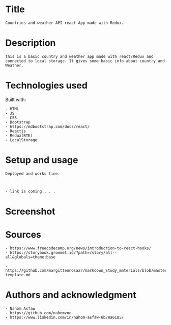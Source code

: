 # Title

    Countries and weather API react App made with Redux.

# Description

    This is a basic country and weather app made with react/Redux and connected to local storage. It gives some basic info about country and Weather.
# Technologies used

Built with:

    - HTML
    - JS
    - CSS
    - Bootstrap
    - https://mdbootstrap.com/docs/react/
    - Reactjs
    - Redux(RTK)
    - LocalStorage
   

# Setup and usage

    Deployed and works fine.

 

    - link is coming . . . 

# Screenshot

# Sources

    - https://www.freecodecamp.org/news/introduction-to-react-hooks/
    - https://storybook.grommet.io/?path=/story/all--all&globals=theme:base

    - https://github.com/margittennosaar/markdown_study_materials/blob/master/README-template.md

# Authors and acknowledgment

    - Nahom Asfaw
    - https://github.com/nahomzoe
    - https://www.linkedin.com/in/nahom-asfaw-6b78a6185/
